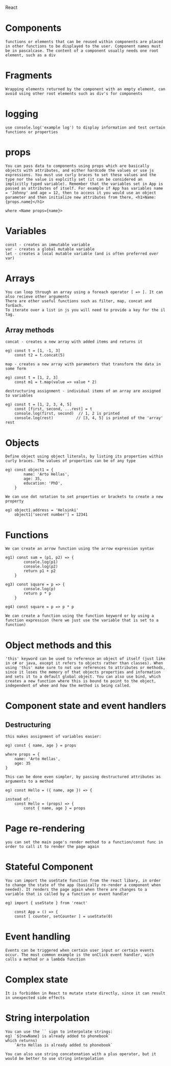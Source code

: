 React

# Components
    functions or elements that can be reused within components are placed in other functions to be displayed to the user. Component names must be in pascalcase. The content of a component usually needs one root element, such as a div

# Fragments
    Wrapping elements returned by the component with an empty element, can avoid using other root elements such as div's for components

# logging
    use console.log('example log') to display information and test certain functions or properties

# props
    You can pass data to components using props which are basically objects with attributes, and either hardcode the values or use js expressions. You must use curly braces to set these values and the type nor the value is explcitly set (it can be considered an implicitly typed variable). Remember that the variables set in App is passed as attributes of itself. For example if App has variables name = 'Johnny' and age = 12, then to access it you would use an object parameter and then initialize new attributes from there, <h1>Name: {props.name}</h1>
    
    where <Name props={name}>

# Variables
    const - creates an immutable variable
    var - creates a global mutable variable
    let - creates a local mutable variable (and is often preferred over var)

# Arrays
    You can loop through an array using a foreach operator [ => ]. It can also recieve other arguments
    There are other useful functions such as filter, map, concat and forEach.
    To iterate over a list in js you will need to provide a key for the il tag.

## Array methods
    concat - creates a new array with added items and returns it

    eg) const t = [1, -1, 3]
        const t2 = t.concat(5) 

    map - creates a new array with parameters that transform the data in some form

    eg) const t = [1, 2, 3]
        const m1 = t.map(value => value * 2)

    destructuring assignment - individual items of an array are assigned to variables

    eg) const t = [1, 2, 3, 4, 5]
        const [first, second, ...rest] = t
        console.log(first, second)  // 1, 2 is printed  
        console.log(rest)          // [3, 4, 5] is printed of the 'array' rest

# Objects
    Define object using object literals, by listing its properties within curly braces. The values of properties can be of any type

    eg) const object1 = {
            name: 'Arto Hellas',
            age: 35,
            education: 'PhD',
        }   

    We can use dot notation to set properties or brackets to create a new property
    
    eg) object1.address = 'Helsinki'
        object1['secret number'] = 12341

# Functions
    We can create an arrow function using the arrow expression syntax

    eg1) const sum = (p1, p2) => {
            console.log(p1)
            console.log(p2)
            return p1 + p2
        }
    
    eg3) const square = p => {
            console.log(p)
            return p * p
        }

    eg4) const square = p => p * p

    We can create a function using the function keyword or by using a function expression (here we just use the variable that is set to a function)

# Object methods and this
    'this' keyword can be used to reference an object of itself (just like in c# or java, except it refers to objects rather than classes). When using 'this' make sure to not use references to attributes or methods, since it loses the memory of that objects properties and information and sets it to a default global object. You can also use bind, which creates a new function where this is bound to point to the object, independent of whee and how the method is being called.

# Component state and event handlers

## Destructuring
    this makes assignment of variables easier:
    
    eg) const { name, age } = props
    
    where props = {
        name: 'Arto Hellas',
        age: 35
    }

    This can be done even simpler, by passing destructured attributes as arguments to a method

    eg) const Hello = ({ name, age }) => {
    
    instead of:
        const Hello = (props) => {
            const { name, age } = props

# Page re-rendering
    you can set the main page's render method to a function/const func in order to call it to render the page again

# Stateful Component
    You can import the useState function from the react libary, in order to change the state of the app (basically re-render a component when needed). It renders the page again when there are changes to a variable that is called by a function or event handler

    eg) import { useState } from 'react'

        const App = () => {
        const [ counter, setCounter ] = useState(0)

# Event handling
    Events can be triggered when certain user input or certain events occur. The most common example is the onClick event handler, wich calls a method or a lambda function

# Complex state
    It is forbidden in React to mutate state directly, since it can result in unexpected side effects

# String interpolation
    You can use the `` sign to interpolate strings:
    eg) `${newName} is already added to phonebook`
    which returns)
        `Arto Hellas is already added to phonebook`

    You can also use string concatenation with a plus operator, but it would be better to use string interpolation
    